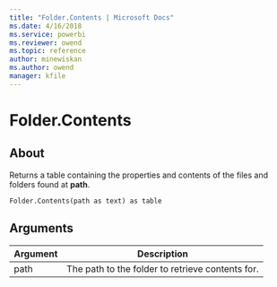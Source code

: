 ```yaml
---
title: "Folder.Contents | Microsoft Docs"
ms.date: 4/16/2018
ms.service: powerbi
ms.reviewer: owend
ms.topic: reference
author: minewiskan
ms.author: owend
manager: kfile
---
```

# Folder.Contents

  
## About  
Returns a table containing the properties and contents of the files and folders found at **path**.  
  
```  
Folder.Contents(path as text) as table  
```  
  
## Arguments  
  
|Argument|Description|  
|------------|---------------|  
|path|The path to the folder to retrieve contents for.|  
  
